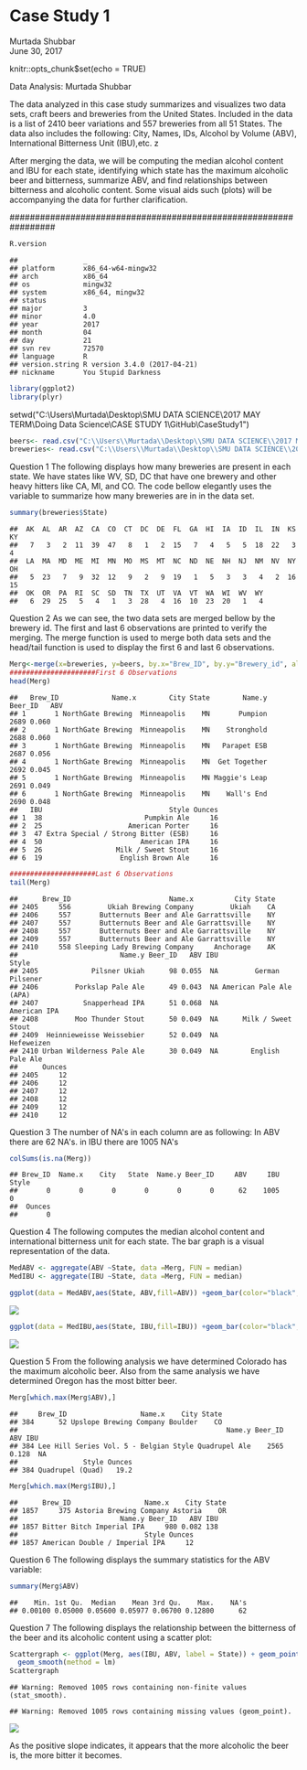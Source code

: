# Case Study 1
Murtada Shubbar  
June 30, 2017  


knitr::opts_chunk$set(echo = TRUE) 

Data Analysis: Murtada Shubbar
 
The data analyzed in this case study summarizes and visualizes two data sets, 
craft beers and breweries from the United States. Included in the data is a list of 
2410 beer variations and 557 breweries from all 51 States. The data also includes the 
following: City, Names, IDs, Alcohol by Volume (ABV), International Bitterness Unit (IBU),etc. z

After merging the data, we will be computing the median alcohol content and IBU for
each state, identifying which state has the maximum alcoholic beer and bitterness, 
summarize ABV, and find relationships between bitterness and alcoholic content.
Some visual aids such (plots) will be accompanying the data for further clarification. 


#################################################################

```r
R.version 
```

```
##                _                           
## platform       x86_64-w64-mingw32          
## arch           x86_64                      
## os             mingw32                     
## system         x86_64, mingw32             
## status                                     
## major          3                           
## minor          4.0                         
## year           2017                        
## month          04                          
## day            21                          
## svn rev        72570                       
## language       R                           
## version.string R version 3.4.0 (2017-04-21)
## nickname       You Stupid Darkness
```


```r
library(ggplot2)
library(plyr)
```

setwd("C:\\Users\\Murtada\\Desktop\\SMU DATA SCIENCE\\2017 MAY TERM\\Doing Data Science\\CASE STUDY 1\\GitHub\\CaseStudy1")


```r
beers<- read.csv("C:\\Users\\Murtada\\Desktop\\SMU DATA SCIENCE\\2017 MAY TERM\\Doing Data Science\\CASE STUDY 1\\GitHub\\RawData\\Beers.csv")
breweries<- read.csv("C:\\Users\\Murtada\\Desktop\\SMU DATA SCIENCE\\2017 MAY TERM\\Doing Data Science\\CASE STUDY 1\\GitHub\\RawData\\Breweries.csv")
```


Question 1
The following displays how many breweries are present in each state.
We have states like WV, SD, DC that have one brewery and other heavy
hitters like CA, MI, and CO. The code bellow elegantly uses the variable
to summarize how many breweries are in in the data set. 


```r
summary(breweries$State)
```

```
##  AK  AL  AR  AZ  CA  CO  CT  DC  DE  FL  GA  HI  IA  ID  IL  IN  KS  KY 
##   7   3   2  11  39  47   8   1   2  15   7   4   5   5  18  22   3   4 
##  LA  MA  MD  ME  MI  MN  MO  MS  MT  NC  ND  NE  NH  NJ  NM  NV  NY  OH 
##   5  23   7   9  32  12   9   2   9  19   1   5   3   3   4   2  16  15 
##  OK  OR  PA  RI  SC  SD  TN  TX  UT  VA  VT  WA  WI  WV  WY 
##   6  29  25   5   4   1   3  28   4  16  10  23  20   1   4
```


Question 2 
As we can see, the two data sets are merged bellow by the brewery id. 
The first and last 6 observations are printed to verify the merging. 
The merge function is used to merge both data sets and the head/tail
function is used to display the first 6 and last 6 observations. 



```r
Merg<-merge(x=breweries, y=beers, by.x="Brew_ID", by.y="Brewery_id", all=TRUE)
#####################First 6 Observations
head(Merg)
```

```
##   Brew_ID             Name.x        City State        Name.y Beer_ID   ABV
## 1       1 NorthGate Brewing  Minneapolis    MN       Pumpion    2689 0.060
## 2       1 NorthGate Brewing  Minneapolis    MN    Stronghold    2688 0.060
## 3       1 NorthGate Brewing  Minneapolis    MN   Parapet ESB    2687 0.056
## 4       1 NorthGate Brewing  Minneapolis    MN  Get Together    2692 0.045
## 5       1 NorthGate Brewing  Minneapolis    MN Maggie's Leap    2691 0.049
## 6       1 NorthGate Brewing  Minneapolis    MN    Wall's End    2690 0.048
##   IBU                               Style Ounces
## 1  38                         Pumpkin Ale     16
## 2  25                     American Porter     16
## 3  47 Extra Special / Strong Bitter (ESB)     16
## 4  50                        American IPA     16
## 5  26                  Milk / Sweet Stout     16
## 6  19                   English Brown Ale     16
```

```r
#####################Last 6 Observations 
tail(Merg)
```

```
##      Brew_ID                        Name.x          City State
## 2405     556         Ukiah Brewing Company         Ukiah    CA
## 2406     557       Butternuts Beer and Ale Garrattsville    NY
## 2407     557       Butternuts Beer and Ale Garrattsville    NY
## 2408     557       Butternuts Beer and Ale Garrattsville    NY
## 2409     557       Butternuts Beer and Ale Garrattsville    NY
## 2410     558 Sleeping Lady Brewing Company     Anchorage    AK
##                         Name.y Beer_ID   ABV IBU                   Style
## 2405             Pilsner Ukiah      98 0.055  NA         German Pilsener
## 2406         Porkslap Pale Ale      49 0.043  NA American Pale Ale (APA)
## 2407           Snapperhead IPA      51 0.068  NA            American IPA
## 2408         Moo Thunder Stout      50 0.049  NA      Milk / Sweet Stout
## 2409  Heinnieweisse Weissebier      52 0.049  NA              Hefeweizen
## 2410 Urban Wilderness Pale Ale      30 0.049  NA        English Pale Ale
##      Ounces
## 2405     12
## 2406     12
## 2407     12
## 2408     12
## 2409     12
## 2410     12
```


Question 3 
The number of NA's in each column are as following: 
In ABV there are 62 NA's. 
in IBU there are 1005 NA's


```r
colSums(is.na(Merg))
```

```
## Brew_ID  Name.x    City   State  Name.y Beer_ID     ABV     IBU   Style 
##       0       0       0       0       0       0      62    1005       0 
##  Ounces 
##       0
```


Question 4 
The following computes the median alcohol content and international
bitterness unit for each state. The bar graph is a visual representation of the data. 


```r
MedABV <- aggregate(ABV ~State, data =Merg, FUN = median)
MedIBU <- aggregate(IBU ~State, data =Merg, FUN = median)
```


```r
ggplot(data = MedABV,aes(State, ABV,fill=ABV)) +geom_bar(color="black",stat = "identity")+theme(text=element_text(size=15))
```

![](Case_Study_html_files/figure-html/unnamed-chunk-1-1.png)<!-- -->


```r
ggplot(data = MedIBU,aes(State, IBU,fill=IBU)) +geom_bar(color="black",stat = "identity")+theme(text=element_text(size=15))
```

![](Case_Study_html_files/figure-html/unnamed-chunk-2-1.png)<!-- -->


Question 5
From the following analysis we have determined Colorado has the maximum alcoholic beer. 
Also from the same analysis we have determined Oregon has the most bitter beer. 


```r
Merg[which.max(Merg$ABV),]
```

```
##     Brew_ID                  Name.x    City State
## 384      52 Upslope Brewing Company Boulder    CO
##                                                   Name.y Beer_ID   ABV IBU
## 384 Lee Hill Series Vol. 5 - Belgian Style Quadrupel Ale    2565 0.128  NA
##                Style Ounces
## 384 Quadrupel (Quad)   19.2
```

```r
Merg[which.max(Merg$IBU),]
```

```
##      Brew_ID                  Name.x    City State
## 1857     375 Astoria Brewing Company Astoria    OR
##                         Name.y Beer_ID   ABV IBU
## 1857 Bitter Bitch Imperial IPA     980 0.082 138
##                               Style Ounces
## 1857 American Double / Imperial IPA     12
```


Question 6
The following displays the summary statistics for the ABV variable: 


```r
summary(Merg$ABV)
```

```
##    Min. 1st Qu.  Median    Mean 3rd Qu.    Max.    NA's 
## 0.00100 0.05000 0.05600 0.05977 0.06700 0.12800      62
```

Question 7 
The following displays the relationship between the bitterness of the beer 
and its alcoholic content using a scatter plot: 


```r
Scattergraph <- ggplot(Merg, aes(IBU, ABV, label = State)) + geom_point(shape=1) +
  geom_smooth(method = lm) 
Scattergraph
```

```
## Warning: Removed 1005 rows containing non-finite values (stat_smooth).
```

```
## Warning: Removed 1005 rows containing missing values (geom_point).
```

![](Case_Study_html_files/figure-html/unnamed-chunk-3-1.png)<!-- -->

As the positive slope indicates, it appears that the more alcoholic the beer is, the more bitter it becomes. 


























